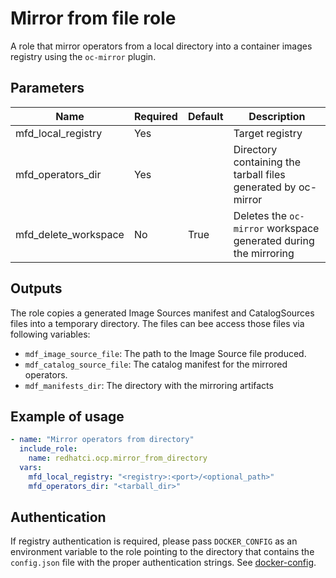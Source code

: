 # Mirror from file role

A role that mirror operators from a local directory into a container images registry using the `oc-mirror` plugin.

## Parameters

Name                   | Required | Default                                       | Description
---------------------- | -------- | --------------------------------------------- | ------------
mfd_local_registry     | Yes      |                                               | Target registry
mfd_operators_dir      | Yes      |                                               | Directory containing the tarball files generated by oc-mirror
mfd_delete_workspace   | No       | True                                          | Deletes the `oc-mirror` workspace generated during the mirroring

## Outputs

The role copies a generated Image Sources manifest and CatalogSources files into a temporary directory. The files can bee access those files via following variables:

- `mdf_image_source_file`: The path to the Image Source file produced.
- `mdf_catalog_source_file`: The catalog manifest for the mirrored operators.
- `mdf_manifests_dir`: The directory with the mirroring artifacts

## Example of usage

```yaml
- name: "Mirror operators from directory"
  include_role:
    name: redhatci.ocp.mirror_from_directory
  vars:
    mfd_local_registry: "<registry>:<port>/<optional_path>"
    mfd_operators_dir: "<tarball_dir>"
```

## Authentication

If registry authentication is required, please pass `DOCKER_CONFIG` as an environment variable to the role pointing to the directory that contains the `config.json` file with the proper authentication strings. See [docker-config](https://www.systutorials.com/docs/linux/man/5-docker-config-json/).
